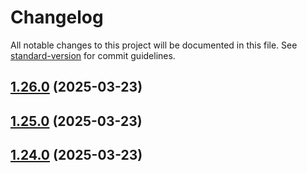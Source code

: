 # Changelog

All notable changes to this project will be documented in this file. See [standard-version](https://github.com/conventional-changelog/standard-version) for commit guidelines.

## [1.26.0](https://github.com/yetto-tools/hs-ecommerce/compare/v1.24.0...v1.26.0) (2025-03-23)

## [1.25.0](https://github.com/yetto-tools/hs-ecommerce/compare/v1.24.0...v1.25.0) (2025-03-23)

## [1.24.0](https://github.com/yetto-tools/hs-ecommerce/compare/v1.27.0...v1.24.0) (2025-03-23)
